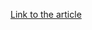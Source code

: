 [Link to the article](https://news.sophos.com/en-us/2022/11/03/family-tree-dll-sideloading-cases-may-be-related/)
